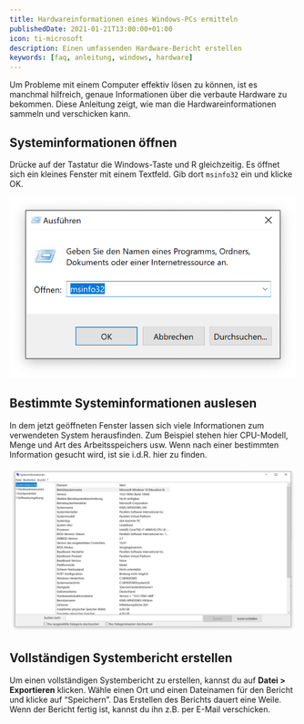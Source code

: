 ```yaml
---
title: Hardwareinformationen eines Windows-PCs ermitteln
publishedDate: 2021-01-21T13:00:00+01:00
icon: ti-microsoft
description: Einen umfassenden Hardware-Bericht erstellen
keywords: [faq, anleitung, windows, hardware]
---
```


Um Probleme mit einem Computer effektiv lösen zu können, ist es manchmal hilfreich, genaue Informationen über die verbaute Hardware zu bekommen. Diese Anleitung zeigt, wie man die Hardwareinformationen sammeln und verschicken kann.

## Systeminformationen öffnen

Drücke auf der Tastatur die Windows-Taste und R gleichzeitig. Es öffnet sich ein kleines Fenster mit einem Textfeld. Gib dort `msinfo32` ein und klicke OK.

![Ausführen-Fenster](run.png)

## Bestimmte Systeminformationen auslesen

In dem jetzt geöffneten Fenster lassen sich viele Informationen zum verwendeten System herausfinden. Zum Beispiel stehen hier CPU-Modell, Menge und Art des Arbeitsspeichers usw. Wenn nach einer bestimmten Information gesucht wird, ist sie i.d.R. hier zu finden.

![Systeminformationen](system-info.png)

## Vollständigen Systembericht erstellen

Um einen vollständigen Systembericht zu erstellen, kannst du auf **Datei > Exportieren** klicken. Wähle einen Ort und einen Dateinamen für den Bericht und klicke auf “Speichern”. Das Erstellen des Berichts dauert eine Weile. Wenn der Bericht fertig ist, kannst du ihn z.B. per E-Mail verschicken.

